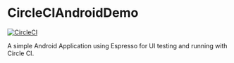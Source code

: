 # CircleCIAndroidDemo
[![CircleCI](https://circleci.com/gh/moataznabil/CircleCIAndroidDemo.svg?style=svg&circle-token=cb1ad7dc7cfe155516f4d7dc01e4d180b7b7a4a5)](https://circleci.com/gh/moataznabil/CircleCIAndroidDemo)

A simple Android Application using Espresso for UI testing and running with Circle CI.


